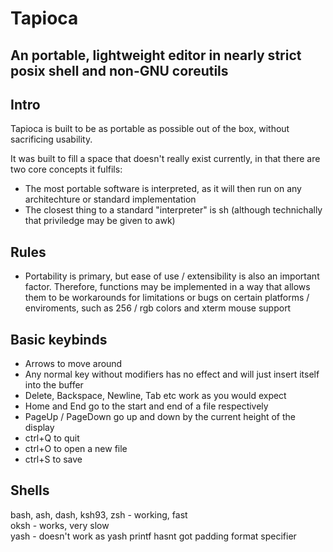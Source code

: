 # Tapioca
## An portable, lightweight editor in nearly strict posix shell and non-GNU coreutils

## Intro
Tapioca is built to be as portable as possible out of the box, without sacrificing usability.

It was built to fill a space that doesn't really exist currently, in that there are two core concepts it fulfils:
 - The most portable software is interpreted, as it will then run on any architechture or standard implementation
 - The closest thing to a standard "interpreter" is sh (although technichally that priviledge may be given to awk)  

## Rules
 - Portability is primary, but ease of use / extensibility is also an important factor. Therefore, functions may be implemented in a way that allows them to be workarounds for limitations or bugs on certain platforms / enviroments, such as 256 / rgb colors and xterm mouse support

## Basic keybinds
 - Arrows to move around
 - Any normal key without modifiers has no effect and will just insert itself into the buffer
 - Delete, Backspace, Newline, Tab etc work as you would expect
 - Home and End go to the start and end of a file respectively
 - PageUp / PageDown go up and down by the current height of the display
 - ctrl+Q to quit
 - ctrl+O to open a new file
 - ctrl+S to save

## Shells
bash, ash, dash, ksh93, zsh - working, fast  
oksh - works, very slow  
yash - doesn't work as yash printf hasnt got padding format specifier  
